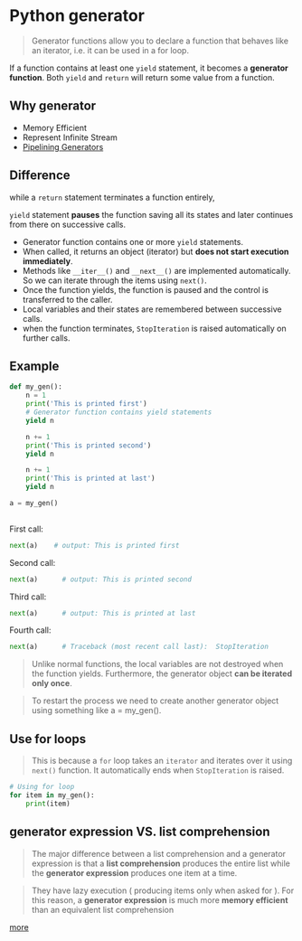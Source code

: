 # Python generator

> Generator functions allow you to declare a function that behaves like an iterator, i.e. it can be used in a for loop.

If a function contains at least one `yield` statement, it becomes a **generator function**. Both `yield` and `return` will return some value from a function.

## Why generator

- Memory Efficient
- Represent Infinite Stream
- [Pipelining Generators](https://github.com/miseon119/python-notes/blob/188bf38b2cf3e9ad93b5d4b023047efd1ef006eb/generator/generatorNote.py#L38)

## Difference
while a `return` statement terminates a function entirely, 

`yield` statement **pauses** the function saving all its states and later continues from there on successive calls.

- Generator function contains one or more `yield` statements.
- When called, it returns an object (iterator) but **does not start execution immediately**.
- Methods like `__iter__()` and `__next__()` are implemented automatically. So we can iterate through the items using `next()`.
- Once the function yields, the function is paused and the control is transferred to the caller.
- Local variables and their states are remembered between successive calls.
- when the function terminates, `StopIteration` is raised automatically on further calls.

## Example

```python
def my_gen():
    n = 1
    print('This is printed first')
    # Generator function contains yield statements
    yield n

    n += 1
    print('This is printed second')
    yield n

    n += 1
    print('This is printed at last')
    yield n

a = my_gen()
   
```

First call:
```python
next(a)    # output: This is printed first
```

Second call:
```python
next(a)      # output: This is printed second
```

Third call:
```python
next(a)      # output: This is printed at last
```

Fourth call:
```python
next(a)      # Traceback (most recent call last):  StopIteration
```

> Unlike normal functions, the local variables are not destroyed when the function yields. 
> Furthermore, the generator object **can be iterated only once**.

> To restart the process we need to create another generator object using something like a = my_gen().

## Use for loops 

> This is because a `for` loop takes an `iterator` and iterates over it using `next()` function. It automatically ends when `StopIteration` is raised. 

```python
# Using for loop
for item in my_gen():
    print(item)
```

## generator expression VS. list comprehension

> The major difference between a list comprehension and a generator expression is that a **list comprehension** produces the entire list while the **generator expression** produces one item at a time.

> They have lazy execution ( producing items only when asked for ). For this reason, a **generator expression** is much more **memory efficient** than an equivalent list comprehension

[more](https://www.programiz.com/python-programming/generator)

